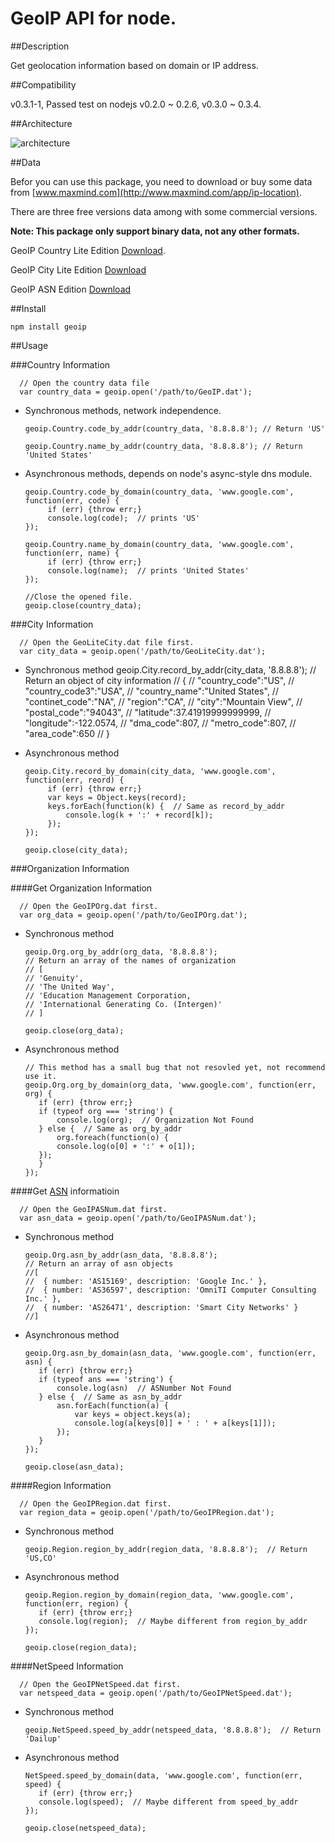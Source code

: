 GeoIP API for node.
===================


##Description

Get geolocation information based on domain or IP address.


##Compatibility

v0.3.1-1, Passed test on nodejs v0.2.0 ~ 0.2.6, v0.3.0 ~ 0.3.4.


##Architecture

![architecture](https://github.com/kuno/GeoIP/raw/master/misc/architecture.png)


##Data

Befor you can use this package, you need to download or buy some data from [www.maxmind.com](http://www.maxmind.com/app/ip-location).

There are three free versions data among with some commercial versions.

__Note: This package only support binary data, not any other formats.__

GeoIP Country Lite Edition [Download](http://geolite.maxmind.com/download/geoip/database/GeoLiteCountry/GeoIP.dat.gz).

GeoIP City Lite Edition [Download](http://geolite.maxmind.com/download/geoip/database/GeoLiteCity.dat.gz)

GeoIP ASN Edition [Download](http://geolite.maxmind.com/download/geoip/database/asnum/GeoIPASNum.dat.gz)


##Install

    npm install geoip


##Usage

###Country Information

      // Open the country data file
      var country_data = geoip.open('/path/to/GeoIP.dat');

 - Synchronous methods, network independence.

       geoip.Country.code_by_addr(country_data, '8.8.8.8'); // Return 'US'

       geoip.Country.name_by_addr(country_data, '8.8.8.8'); // Return  'United States'

 - Asynchronous methods, depends on node's async-style dns module.

       geoip.Country.code_by_domain(country_data, 'www.google.com', function(err, code) {
            if (err) {throw err;}
            console.log(code);  // prints 'US'
       });

       geoip.Country.name_by_domain(country_data, 'www.google.com', function(err, name) {
            if (err) {throw err;}
            console.log(name);  // prints 'United States'
       });

       //Close the opened file.
       geoip.close(country_data);



###City Information

      // Open the GeoLiteCity.dat file first.
      var city_data = geoip.open('/path/to/GeoLiteCity.dat');

 - Synchronous method
       geoip.City.record_by_addr(city_data, '8.8.8.8');
       // Return an object of city information
       // {
       //  "country_code":"US",
       //  "country_code3":"USA",
       //  "country_name":"United States",
       //  "continet_code":"NA",
       //  "region":"CA",
       //  "city":"Mountain View",
       //  "postal_code":"94043",
       //  "latitude":37.41919999999999,
       //  "longitude":-122.0574,
       //  "dma_code":807,
       //  "metro_code":807,
       //  "area_code":650
       //  }    

 - Asynchronous method

       geoip.City.record_by_domain(city_data, 'www.google.com', function(err, reord) {
            if (err) {throw err;}
            var keys = Object.keys(record);
            keys.forEach(function(k) {  // Same as record_by_addr
                console.log(k + ':' + record[k]);
            });   
       });

       geoip.close(city_data);


###Organization Information

####Get Organization Information

      // Open the GeoIPOrg.dat first.
      var org_data = geoip.open('/path/to/GeoIPOrg.dat');

- Synchronous method

      geoip.Org.org_by_addr(org_data, '8.8.8.8');
      // Return an array of the names of organization
      // [
      // 'Genuity',
      // 'The United Way',
      // 'Education Management Corporation,
      // 'International Generating Co. (Intergen)'
      // ]    

      geoip.close(org_data);

 - Asynchronous method

       // This method has a small bug that not resovled yet, not recommend use it.
       geoip.Org.org_by_domain(org_data, 'www.google.com', function(err, org) {
          if (err) {throw err;}
          if (typeof org === 'string') {
              console.log(org);  // Organization Not Found
          } else {  // Same as org_by_addr
              org.foreach(function(o) {
              console.log(o[0] + ':' + o[1]);
          });
          }
       });

        
####Get [ASN](http://www.apnic.net/services/services-apnic-provides/helpdesk/faqs/asn-faqs) informatioin

      // Open the GeoIPASNum.dat first.
      var asn_data = geoip.open('/path/to/GeoIPASNum.dat');

 - Synchronous method

       geoip.Org.asn_by_addr(asn_data, '8.8.8.8');
       // Return an array of asn objects
       //[ 
       //  { number: 'AS15169', description: 'Google Inc.' },
       //  { number: 'AS36597', description: 'OmniTI Computer Consulting Inc.' },
       //  { number: 'AS26471', description: 'Smart City Networks' } 
       //]

 - Asynchronous method
      
       geoip.Org.asn_by_domain(asn_data, 'www.google.com', function(err, asn) {
          if (err) {throw err;}
          if (typeof ans === 'string') {
              console.log(asn)  // ASNumber Not Found
          } else {  // Same as asn_by_addr
              asn.forEach(function(a) {
                  var keys = object.keys(a);
                  console.log(a[keys[0]] + ' : ' + a[keys[1]]);
              });
          }
       });

       geoip.close(asn_data);

      
####Region Information

      // Open the GeoIPRegion.dat first.
      var region_data = geoip.open('/path/to/GeoIPRegion.dat');

 - Synchronous method

       geoip.Region.region_by_addr(region_data, '8.8.8.8');  // Return 'US,CO'

 - Asynchronous method

       geoip.Region.region_by_domain(region_data, 'www.google.com', function(err, region) {
          if (err) {throw err;}
          console.log(region);  // Maybe different from region_by_addr
       });

       geoip.close(region_data);


####NetSpeed Information

      // Open the GeoIPNetSpeed.dat first.
      var netspeed_data = geoip.open('/path/to/GeoIPNetSpeed.dat');

 - Synchronous method

       geoip.NetSpeed.speed_by_addr(netspeed_data, '8.8.8.8');  // Return 'Dailup'

 - Asynchronous method
      
       NetSpeed.speed_by_domain(data, 'www.google.com', function(err, speed) {
          if (err) {throw err;}
          console.log(speed);  // Maybe different from speed_by_addr
       });

       geoip.close(netspeed_data);
